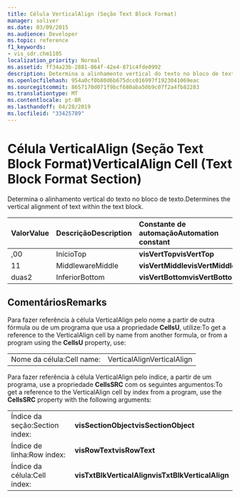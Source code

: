 ```yaml
---
title: Célula VerticalAlign (Seção Text Block Format)
manager: soliver
ms.date: 03/09/2015
ms.audience: Developer
ms.topic: reference
f1_keywords:
- vis_sdr.chm1105
localization_priority: Normal
ms.assetid: ff34a23b-2881-864f-42e4-871c4fde0992
description: Determina o alinhamento vertical do texto no bloco de texto.
ms.openlocfilehash: 954a0cf0b80d6b675dcc016997f1923041069eac
ms.sourcegitcommit: 8657170d071f9bcf680aba50b9c07f2a4fb82283
ms.translationtype: MT
ms.contentlocale: pt-BR
ms.lasthandoff: 04/28/2019
ms.locfileid: "33425789"
---
```

# <a name="verticalalign-cell-text-block-format-section"></a><span data-ttu-id="b566c-103">Célula VerticalAlign (Seção Text Block Format)</span><span class="sxs-lookup"><span data-stu-id="b566c-103">VerticalAlign Cell (Text Block Format Section)</span></span>

<span data-ttu-id="b566c-104">Determina o alinhamento vertical do texto no bloco de texto.</span><span class="sxs-lookup"><span data-stu-id="b566c-104">Determines the vertical alignment of text within the text block.</span></span>
  
|<span data-ttu-id="b566c-105">**Valor**</span><span class="sxs-lookup"><span data-stu-id="b566c-105">**Value**</span></span>|<span data-ttu-id="b566c-106">**Descrição**</span><span class="sxs-lookup"><span data-stu-id="b566c-106">**Description**</span></span>|<span data-ttu-id="b566c-107">**Constante de automação**</span><span class="sxs-lookup"><span data-stu-id="b566c-107">**Automation constant**</span></span>|
|:-----|:-----|:-----|
| <span data-ttu-id="b566c-108">,0</span><span class="sxs-lookup"><span data-stu-id="b566c-108">0</span></span>  <br/> | <span data-ttu-id="b566c-109">Início</span><span class="sxs-lookup"><span data-stu-id="b566c-109">Top</span></span>  <br/> |<span data-ttu-id="b566c-110">**visVertTop**</span><span class="sxs-lookup"><span data-stu-id="b566c-110">**visVertTop**</span></span> <br/> |
| <span data-ttu-id="b566c-111">1</span><span class="sxs-lookup"><span data-stu-id="b566c-111">1</span></span>  <br/> | <span data-ttu-id="b566c-112">Middleware</span><span class="sxs-lookup"><span data-stu-id="b566c-112">Middle</span></span>  <br/> |<span data-ttu-id="b566c-113">**visVertMiddle**</span><span class="sxs-lookup"><span data-stu-id="b566c-113">**visVertMiddle**</span></span> <br/> |
| <span data-ttu-id="b566c-114">duas</span><span class="sxs-lookup"><span data-stu-id="b566c-114">2</span></span>  <br/> | <span data-ttu-id="b566c-115">Inferior</span><span class="sxs-lookup"><span data-stu-id="b566c-115">Bottom</span></span>  <br/> |<span data-ttu-id="b566c-116">**visVertBottom**</span><span class="sxs-lookup"><span data-stu-id="b566c-116">**visVertBottom**</span></span> <br/> |
   
## <a name="remarks"></a><span data-ttu-id="b566c-117">Comentários</span><span class="sxs-lookup"><span data-stu-id="b566c-117">Remarks</span></span>

<span data-ttu-id="b566c-118">Para fazer referência à célula VerticalAlign pelo nome a partir de outra fórmula ou de um programa que usa a propriedade **CellsU**, utilize:</span><span class="sxs-lookup"><span data-stu-id="b566c-118">To get a reference to the VerticalAlign cell by name from another formula, or from a program using the **CellsU** property, use:</span></span> 
  
|||
|:-----|:-----|
| <span data-ttu-id="b566c-119">Nome da célula:</span><span class="sxs-lookup"><span data-stu-id="b566c-119">Cell name:</span></span>  <br/> | <span data-ttu-id="b566c-120">VerticalAlign</span><span class="sxs-lookup"><span data-stu-id="b566c-120">VerticalAlign</span></span>  <br/> |
   
<span data-ttu-id="b566c-121">Para fazer referência à célula VerticalAlign pelo índice, a partir de um programa, use a propriedade **CellsSRC** com os seguintes argumentos:</span><span class="sxs-lookup"><span data-stu-id="b566c-121">To get a reference to the VerticalAlign cell by index from a program, use the **CellsSRC** property with the following arguments:</span></span> 
  
|||
|:-----|:-----|
| <span data-ttu-id="b566c-122">Índice da seção:</span><span class="sxs-lookup"><span data-stu-id="b566c-122">Section index:</span></span>  <br/> |<span data-ttu-id="b566c-123">**visSectionObject**</span><span class="sxs-lookup"><span data-stu-id="b566c-123">**visSectionObject**</span></span> <br/> |
| <span data-ttu-id="b566c-124">Índice de linha:</span><span class="sxs-lookup"><span data-stu-id="b566c-124">Row index:</span></span>  <br/> |<span data-ttu-id="b566c-125">**visRowText**</span><span class="sxs-lookup"><span data-stu-id="b566c-125">**visRowText**</span></span> <br/> |
| <span data-ttu-id="b566c-126">Índice da célula:</span><span class="sxs-lookup"><span data-stu-id="b566c-126">Cell index:</span></span>  <br/> |<span data-ttu-id="b566c-127">**visTxtBlkVerticalAlign**</span><span class="sxs-lookup"><span data-stu-id="b566c-127">**visTxtBlkVerticalAlign**</span></span> <br/> |
   

